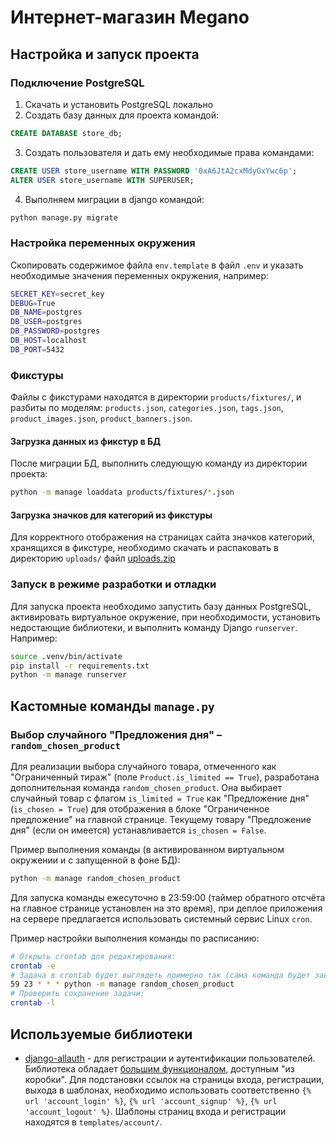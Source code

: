 # Интернет-магазин Megano

## Настройка и запуск проекта

### Подключение PostgreSQL

1. Скачать и установить PostgreSQL локально
2. Создать базу данных для проекта командой:
```sql
CREATE DATABASE store_db;
```
3. Создать пользователя и дать ему необходимые права командами:
```sql
CREATE USER store_username WITH PASSWORD '0xA6JtA2cxMdyGxYwc6p';
ALTER USER store_username WITH SUPERUSER;
```
4. Выполняем миграции в django командой:
```bash
python manage.py migrate
```

### Настройка переменных окружения

Скопировать содержимое файла `env.template` в файл `.env` и указать необходимые значения переменных окружения, например:
```bash
SECRET_KEY=secret_key
DEBUG=True
DB_NAME=postgres
DB_USER=postgres
DB_PASSWORD=postgres
DB_HOST=localhost
DB_PORT=5432
```

### Фикстуры

Файлы с фикстурами находятся в директории `products/fixtures/`, и разбиты по моделям: `products.json`,
`categories.json`,  `tags.json`, `product_images.json`, `product_banners.json`.

#### Загрузка данных из фикстур в БД

После миграции БД, выполнить следующую команду из директории проекта:

```bash
python -m manage loaddata products/fixtures/*.json
```

#### Загрузка значков для категорий из фикстуры

Для корректного отображения на страницах сайта значков категорий, хранящихся в фикстуре, необходимо скачать и 
распаковать в директорию `uploads/` файл
[uploads.zip](https://gitlab.skillbox.ru/kurator_skillbox/python_django_team28/uploads/96678c36fea204b24026a331341429d1/uploads.zip)
### Запуск в режиме разработки и отладки

Для запуска проекта необходимо запустить базу данных PostgreSQL, активировать виртуальное окружение, при необходимости, 
установить недостающие 
библиотеки, и выполнить команду Django `runserver`. Например:

```bash
source .venv/bin/activate
pip install -r requirements.txt
python -m manage runserver
```

## Кастомные команды `manage.py`

### Выбор случайного "Предложения дня" – `random_chosen_product`

Для реализации выбора случайного товара, отмеченного как "Ограниченный тираж" (поле `Product.is_limited == True`),
разработана дополнительная команда `random_chosen_product`. Она выбирает случайный товар с флагом `is_limited = True` 
как "Предложение дня" (`is_chosen = True`) для отображения в блоке "Ограниченное предложение" на главной странице. 
Текущему товару "Предложение дня" (если он имеется) устанавливается `is_chosen = False`.

Пример выполнения команды (в активированном виртуальном окружении и с запущенной в фоне БД):

```bash
python -m manage random_chosen_product
```

Для запуска команды ежесуточно в 23:59:00 (таймер обратного отсчёта на главное странице установлен на это время), при 
деплое приложения на сервере предлагается использовать системный сервис Linux `cron`.

Пример настройки выполнения команды по расписанию:

```bash
# Открыть crontab для редактирования:
crontab -e 
# Задача в crontab будет выглядеть примерно так (сама команда будет зависеть от того, как будем деплоить):
59 23 * * * python -m manage random_chosen_product
# Проверить сохранение задачи:
crontab -l
```

## Используемые библиотеки

- [django-allauth](https://github.com/pennersr/django-allauth) - для регистрации и аутентификации пользователей. 
  Библиотека обладает [большим функционалом](https://github.com/pennersr/django-allauth#features), доступным "из 
  коробки". Для подстановки ссылок на страницы входа, регистрации, выхода в шаблонах, необходимо использовать 
  соответственно `{% url 'account_login' %}`, `{% url 'account_signup' %}`, `{% url 'account_logout' %}`. Шаблоны 
  страниц входа и регистрации находятся в `templates/account/`.